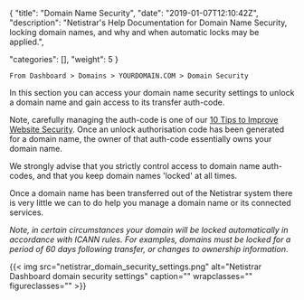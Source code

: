 {
"title": "Domain Name Security",
"date": "2019-01-07T12:10:42Z",
"description": 
"Netistrar's Help Documentation for Domain Name Security, locking domain names, and why and when automatic locks may be applied.",

"categories": [],
"weight": 5
}

    From Dashboard > Domains > YOURDOMAIN.COM > Domain Security
    
In this section you can access your domain name security settings to unlock a domain name and gain access to its transfer auth-code.

Note, carefully managing the auth-code is one of our [10 Tips to Improve Website Security](/blog/10-tips-to-improve-website-security/).  Once an unlock authorisation code has been generated for a domain name, the owner of that auth-code essentially owns your domain name.

We strongly advise that you strictly control access to domain name auth-codes, and that you keep domain names 'locked' at all times.

Once a domain name has been transferred out of the Netistrar system there is very little we can to do help you manage a domain name or its connected services.

_Note, in certain circumstances your domain will be locked automatically in accordance with ICANN rules. For examples, domains must be locked for a period of 60 days following transfer, or changes to ownership information_.


{{< img src="netistrar_domain_security_settings.png" alt="Netistrar Dashboard domain security settings" caption="" wrapclasses="" figureclasses="" >}}